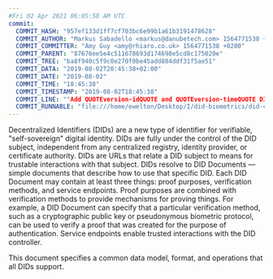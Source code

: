 ```yaml
---
#Fri 02 Apr 2021 06:05:58 AM UTC
commit:
  COMMIT_HASH: "957ef133d1ff7cf703bc6e99b1a61b3191478628"
  COMMIT_AUTHOR: "Markus Sabadello <markus@danubetech.com> 1564771538 +0400"
  COMMIT_COMMITTER: "Amy Guy <amy@rhiaro.co.uk> 1564771538 +0200"
  COMMIT_PARENT: "87676ee5e4c511678693d174698e5cd8c175020e"
  COMMIT_TREE: "ba8f940c5f9c0e270f0be45add884ddf31f5ae51"
  COMMIT_DATA: "2019-08-02T20:45:38+02:00"
  COMMIT_DATE: "2019-08-02"
  COMMIT_TIME: "18:45:38"
  COMMIT_TIMESTAMP: "2019-08-02T18:45:38"
  COMMIT_LINE: ""Add QUOTEversion-idQUOTE and QUOTEversion-timeQUOTE DID URL matrix parameters."
  COMMIT_RUNNABLE: "file:///home/ewelton/Desktop/I/did-biometrics/did-core-dataset/analysis/gitinfo/957ef133d1ff7cf703bc6e99b1a61b3191478628/snapshot/index.html"
---
```


<section id="abstract">
<p>
Decentralized Identifiers (DIDs) are a new type of identifier for
verifiable, "self-sovereign" digital identity. DIDs are fully under the
control of the DID subject, independent from any centralized registry,
identity provider, or certificate authority. DIDs are URLs that relate
a DID subject to means for trustable interactions with that subject.
DIDs resolve to DID Documents — simple documents that describe how to
use that specific DID. Each DID Document may contain at least three
things: proof purposes, verification methods, and service endpoints.
Proof purposes are combined with verification methods to provide mechanisms
for proving things. For example, a DID Document can specify that a particular
verification method, such as a cryptographic public key or pseudonymous
biometric protocol, can be used to verify a proof that was created for the
purpose of authentication. Service endpoints enable trusted interactions with
the DID controller.
    </p>
<p>
This document specifies a common data model, format, and operations
that all DIDs support.
    </p>
</section>
